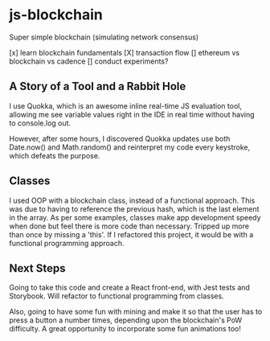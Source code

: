 # js-blockchain
Super simple blockchain (simulating network consensus)

[x] learn blockchain fundamentals
[X] transaction flow
[] ethereum vs blockchain vs cadence
[] conduct experiments?

## A Story of a Tool and a Rabbit Hole
I use Quokka, which is an awesome inline real-time JS evaluation tool, allowing me see variable values right in the IDE in real time without having to console.log out.

However, after some hours, I discovered Quokka updates use both Date.now() and Math.random() and reinterpret my code every keystroke, which defeats the purpose.

## Classes
I used OOP with a blockchain class, instead of a functional approach. This was due to having to reference the previous hash, which is the last element in the array. As per some examples, classes make app development speedy when done but feel there is more code than necessary. Tripped up more than once by missing a 'this'.  If I refactored this project, it would be with a functional programming approach.

## Next Steps
Going to take this code and create a React front-end, with Jest tests and Storybook. Will refactor to functional programming from classes.

Also, going to have some fun with mining and make it so that the user has to press a button a number times, depending upon the blockchain's PoW difficulty. A great opportunity to incorporate some fun animations too!
